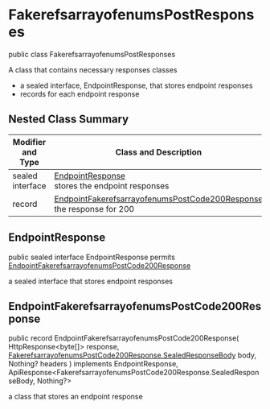 # FakerefsarrayofenumsPostResponses

public class FakerefsarrayofenumsPostResponses

A class that contains necessary responses classes
- a sealed interface, EndpointResponse, that stores endpoint responses
- records for each endpoint response

## Nested Class Summary
| Modifier and Type | Class and Description |
| ----------------- | --------------------- |
| sealed interface | [EndpointResponse](#endpointresponse)<br> stores the endpoint responses |
| record | [EndpointFakerefsarrayofenumsPostCode200Response](#endpointfakerefsarrayofenumspostcode200response)<br> the response for 200 |

## EndpointResponse
public sealed interface EndpointResponse permits<br>
[EndpointFakerefsarrayofenumsPostCode200Response](#endpointfakerefsarrayofenumspostcode200response)

a sealed interface that stores endpoint responses

## EndpointFakerefsarrayofenumsPostCode200Response
public record EndpointFakerefsarrayofenumsPostCode200Response(
    HttpResponse<byte[]> response,
    [FakerefsarrayofenumsPostCode200Response.SealedResponseBody](../../../paths/fakerefsarrayofenums/post/responses/FakerefsarrayofenumsPostCode200Response.md#sealedresponsebody) body,
    Nothing? headers
) implements EndpointResponse, ApiResponse<FakerefsarrayofenumsPostCode200Response.SealedResponseBody, Nothing?><br>

a class that stores an endpoint response

